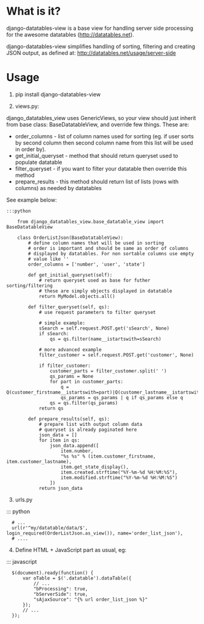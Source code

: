 What is it?
===========

django-datatables-view is a base view for handling server side processing for the awesome datatables (http://datatables.net).

django-datatables-view simplifies handling of sorting, filtering and creating JSON output, as defined at:
http://datatables.net/usage/server-side


Usage
=====

1. pip install django-datatables-view

2. views.py:

  django_datatables_view uses GenericViews, so your view should just inherit from base class: BaseDatatableView, and override few things.
  These are:

  * order_columns - list of column names used for sorting (eg. if user sorts by second column then second column name from this list will be used in order by).
  * get_initial_queryset - method that should return queryset used to populate datatable
  * filter_queryset - if you want to filter your datatable then override this method
  * prepare_results - this method should return list of lists (rows with columns) as needed by datatables

  See example below:

    :::python

        from django_datatables_view.base_datatable_view import BaseDatatableView

        class OrderListJson(BaseDatatableView):
            # define column names that will be used in sorting
            # order is important and should be same as order of columns
            # displayed by datatables. For non sortable columns use empty
            # value like ''
            order_columns = ['number', 'user', 'state']

            def get_initial_queryset(self):
                # return queryset used as base for futher sorting/filtering
                # these are simply objects displayed in datatable
                return MyModel.objects.all()

            def filter_queryset(self, qs):
                # use request parameters to filter queryset

                # simple example:
                sSearch = self.request.POST.get('sSearch', None)
                if sSearch:
                    qs = qs.filter(name__istartswith=sSearch)

                # more advanced example
                filter_customer = self.request.POST.get('customer', None)

                if filter_customer:
                    customer_parts = filter_customer.split(' ')
                    qs_params = None
                    for part in customer_parts:
                        q = Q(customer_firstname__istartswith=part)|Q(customer_lastname__istartswith=part)
                        qs_params = qs_params | q if qs_params else q
                    qs = qs.filter(qs_params)
                return qs

            def prepare_results(self, qs):
                # prepare list with output column data
                # queryset is already paginated here
                json_data = []
                for item in qs:
                    json_data.append([
                        item.number,
                        "%s %s" % (item.customer_firstname, item.customer_lastname),
                        item.get_state_display(),
                        item.created.strftime("%Y-%m-%d %H:%M:%S"),
                        item.modified.strftime("%Y-%m-%d %H:%M:%S")
                    ])
                return json_data

3. urls.py

  ::: python

      # ...
      url(r'^my/datatable/data/$', login_required(OrderListJson.as_view()), name='order_list_json'),
      # ....

4. Define HTML + JavaScript part as usual, eg:

  ::: javascript

      $(document).ready(function() {
          var oTable = $('.datatable').dataTable({
              // ...
              "bProcessing": true,
              "bServerSide": true,
              "sAjaxSource": "{% url order_list_json %}"
          });
          // ...
      });
